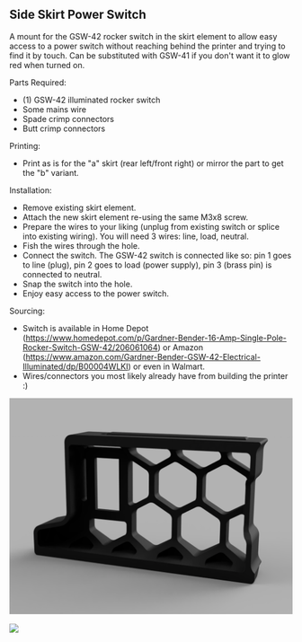 <h2>Side Skirt Power Switch</h2>

A mount for the GSW-42 rocker switch in the skirt element to allow easy access to a power switch without reaching behind the printer and trying to find it by touch.
Can be substituted with GSW-41 if you don't want it to glow red when turned on.


Parts Required:

* (1) GSW-42 illuminated rocker switch
* Some mains wire
* Spade crimp connectors
* Butt crimp connectors

Printing:

* Print as is for the "a" skirt (rear left/front right) or mirror the part to get the "b" variant.

Installation:

* Remove existing skirt element.
* Attach the new skirt element re-using the same M3x8 screw.
* Prepare the wires to your liking (unplug from existing switch or splice into existing wiring). You will need 3 wires: line, load, neutral.
* Fish the wires through the hole.
* Connect the switch. The GSW-42 switch is connected like so: pin 1 goes to line (plug), pin 2 goes to load (power supply), pin 3 (brass pin) is connected to neutral.
* Snap the switch into the hole.
* Enjoy easy access to the power switch.

Sourcing:

* Switch is available in Home Depot (https://www.homedepot.com/p/Gardner-Bender-16-Amp-Single-Pole-Rocker-Switch-GSW-42/206061064) or Amazon (https://www.amazon.com/Gardner-Bender-GSW-42-Electrical-Illuminated/dp/B00004WLKI) or even in Walmart.
* Wires/connectors you most likely already have from building the printer :)


![](./images/SkirtPower.png)

![](./images/SkirtPower_photo.png)
